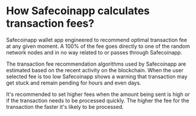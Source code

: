 # How Safecoinapp calculates transaction fees?

Safecoinapp wallet app engineered to recommend optimal transaction fee at any given moment. A 100% of the fee goes directly to one of the random network nodes and in no way related to or passes through Safecoinapp.

The transaction fee recommendation algorithms used by Safecoinapp are estimated based on the recent activity on the blockchain. When the user selected fee is too low Safecoinapp shows a warning that transaction may get stuck and remain pending for hours and even days.

It's recommended to set higher fees when the amount being sent is high or if the transaction needs to be processed quickly. The higher the fee for the transaction the faster it's likely to be processed.

